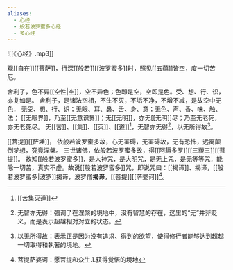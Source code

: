 ```yaml
---
aliases:
  - 心经
  - 般若波罗蜜多心经
  - 多心经
---
```

![[《心经》.mp3]]

观[[自在]][[菩萨]]，行深[[般若]][[波罗蜜多]]时，照见[[五蕴]]皆空，度一切苦厄。

舍利子，色不异[[空性|空]]，空不异色；色即是空，空即是色。受、想、行、识，亦复如是。
舍利子，是诸法空相，不生不灭，不垢不净，不增不减，是故空中无色，
无受、想、行、识；无眼、耳、鼻、舌、身、意；无色、声、香、味、触、法；
[[无眼界]]，乃至[[无意识界]]；无[[无明]]，亦无[[无明]]尽；乃至无老死，亦无老死尽。
无[[苦]]、[[集]]、[[灭]]、[[道]][^1]，无智亦无得[^2]，以无所得故[^3]。

[[菩提]][[萨埵]]， 依般若波罗蜜多故，心无罣碍，无罣碍故，无有恐怖，远离颠倒梦想，究竟涅槃。
三世诸佛，依般若波罗蜜多故，得[[阿耨多罗]][[三藐三]][[菩提]]。
故知[[般若波罗蜜多]]，是大神咒，是大明咒，是无上咒，是无等等咒，能除一切苦，真实不虚。故说[[般若波罗蜜多]]咒，即说咒曰：[[揭谛]]、揭谛，[[般若波罗蜜多|波罗]]揭谛，波罗僧**揭谛**，[[菩提]][[萨婆诃]][^4]。

[^1]: [[苦集灭道]]
[^2]: 无智亦无得：强调了在涅槃的境地中，没有智慧的存在，这里的“无”并非贬义，而是表示超越相对对立的状态。
[^3]: 以无所得故：表示正是因为没有追求、得到的欲望，使得修行者能够达到超越一切取得和執著的境地。
[^4]: 菩提萨婆诃：愿菩提和众生.1.获得觉悟的境地


